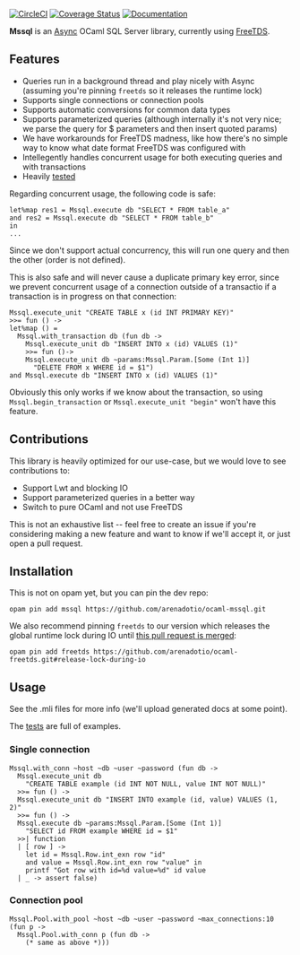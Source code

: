 [![CircleCI](https://circleci.com/gh/arenadotio/ocaml-mssql.svg?style=shield)](https://circleci.com/gh/arenadotio/ocaml-mssql)
[![Coverage Status](https://coveralls.io/repos/github/arenadotio/ocaml-mssql/badge.svg?branch=master)](https://coveralls.io/github/arenadotio/ocaml-mssql?branch=master)
[![Documentation](https://img.shields.io/badge/documentation-odoc-blue)](https://arenadotio.github.io/ocaml-mssql/mssql/index.html)

**Mssql** is an [Async](https://github.com/janestreet/async) OCaml SQL Server
library, currently using [FreeTDS](https://github.com/kennknowles/ocaml-freetds).

## Features

- Queries run in a background thread and play nicely with Async (assuming
  you're pinning `freetds` so it releases the runtime lock)
- Supports single connections or connection pools
- Supports automatic conversions for common data types
- Supports parameterized queries (although internally it's not very nice;
  we parse the query for $ parameters and then insert quoted params)
- We have workarounds for FreeTDS madness, like how there's no simple way to
  know what date format FreeTDS was configured with
- Intellegently handles concurrent usage for both executing queries and with
  transactions
- Heavily [tested](test/test_mssql.ml)

Regarding concurrent usage, the following code is safe:

```
let%map res1 = Mssql.execute db "SELECT * FROM table_a"
and res2 = Mssql.execute db "SELECT * FROM table_b"
in
...
```

Since we don't support actual concurrency, this will run one query and then
the other (order is not defined).

This is also safe and will never cause a duplicate primary key error, since
we prevent concurrent usage of a connection outside of a transactio if a
transaction is in progress on that connection:

```
Mssql.execute_unit "CREATE TABLE x (id INT PRIMARY KEY)"
>>= fun () ->
let%map () =
  Mssql.with_transaction db (fun db ->
    Mssql.execute_unit db "INSERT INTO x (id) VALUES (1)"
    >>= fun ()->
    Mssql.execute_unit db ~params:Mssql.Param.[Some (Int 1)]
      "DELETE FROM x WHERE id = $1")
and Mssql.execute db "INSERT INTO x (id) VALUES (1)"
```

Obviously this only works if we know about the transaction, so using
`Mssql.begin_transaction` or `Mssql.execute_unit "begin"` won't have this
feature.

## Contributions

This library is heavily optimized for our use-case, but we would love to see
contributions to:

 - Support Lwt and blocking IO
 - Support parameterized queries in a better way
 - Switch to pure OCaml and not use FreeTDS

This is not an exhaustive list -- feel free to create an issue if you're
considering making a new feature and want to know if we'll accept it, or just
open a pull request.

## Installation

This is not on opam yet, but you can pin the dev repo:

```
opam pin add mssql https://github.com/arenadotio/ocaml-mssql.git
```

We also recommend pinning `freetds` to our version which releases the global
runtime lock during IO until
[this pull request is merged](https://github.com/kennknowles/ocaml-freetds/pull/29):

```
opam pin add freetds https://github.com/arenadotio/ocaml-freetds.git#release-lock-during-io
```

## Usage

See the .mli files for more info (we'll upload generated docs at some point).

The [tests](test/test_mssql.ml) are full of examples.

### Single connection

```
Mssql.with_conn ~host ~db ~user ~password (fun db ->
  Mssql.execute_unit db
    "CREATE TABLE example (id INT NOT NULL, value INT NOT NULL)"
  >>= fun () ->
  Mssql.execute_unit db "INSERT INTO example (id, value) VALUES (1, 2)"
  >>= fun () ->
  Mssql.execute db ~params:Mssql.Param.[Some (Int 1)]
    "SELECT id FROM example WHERE id = $1"
  >>| function
  | [ row ] ->
    let id = Mssql.Row.int_exn row "id"
    and value = Mssql.Row.int_exn row "value" in
    printf "Got row with id=%d value=%d" id value
  | _ -> assert false)
```

### Connection pool

```
Mssql.Pool.with_pool ~host ~db ~user ~password ~max_connections:10 (fun p ->
  Mssql.Pool.with_conn p (fun db ->
    (* same as above *)))
